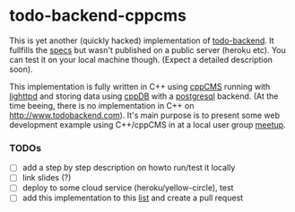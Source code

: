 # todo-backend-cppcms

This is yet another (quickly hacked) implementation of [todo-backend](http://www.todobackend.com/).
It fullfills the [specs](https://github.com/TodoBackend/todo-backend-js-spec) but wasn't published on 
a public server (heroku etc). You can test it on your local machine though. (Expect a detailed 
description soon).

This implementation is fully written in C++ using [cppCMS](http://cppcms.com/) running with
[lighttpd](http://www.lighttpd.net/) and storing data using
[cppDB](http://cppcms.com/sql/cppdb/) with a [postgresql](http://www.postgresql.org/) backend. 
(At the time beeing, there is no implementation in C++ on http://www.todobackend.com). 
It's main purpose is to present some web development example using C++/cppCMS in at a local 
user group [meetup](http://www.meetup.com/Meeting-C-Dusseldorf/events/224069170/).

### TODOs 
 - [ ] add a step by step description on howto run/test it locally
 - [ ] link slides (?)
 - [ ] deploy to some cloud service (heroku/yellow-circle), test 
 - [ ] add this implementation to this [list](https://github.com/TodoBackend/todo-backend-site/blob/master/data/implementations.yaml) and create a pull request